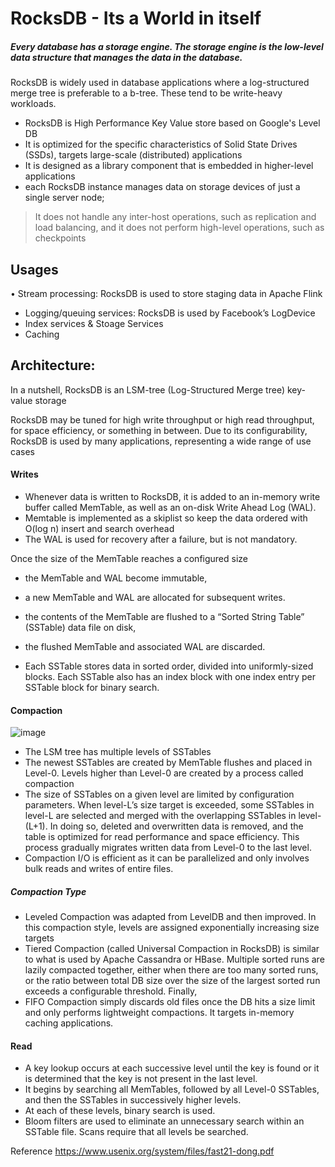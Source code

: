 # RocksDB - Its a World in itself

##### Every database has a storage engine. The storage engine is the low-level data structure that manages the data in the database. 
RocksDB is widely used in database applications where a log-structured merge tree is preferable to a b-tree. These tend to be write-heavy workloads.

- RocksDB is High Performance Key Value store based on Google's Level DB
- It is optimized for the specific characteristics of Solid State Drives (SSDs), targets large-scale (distributed) applications
- It is designed as a library component that is embedded in higher-level applications
- each RocksDB instance manages data on storage devices of just a single server node; 

> It does not handle any inter-host operations, such as replication and load balancing, and it does not perform high-level operations, such as checkpoints

## Usages
• Stream processing: RocksDB is used to store staging data in Apache Flink
* Logging/queuing services: RocksDB is used by Facebook’s LogDevice
* Index services & Stoage Services
* Caching

## Architecture:
In a nutshell, RocksDB is an LSM-tree (Log-Structured Merge tree) key-value storage

RocksDB may be tuned for high write throughput or high read throughput, for space efficiency, or something in between.
Due to its configurability, RocksDB is used by many applications, representing a wide range of use cases

#### Writes 
* Whenever data is written to RocksDB, it is added to an in-memory write buffer called MemTable, as well as an
on-disk Write Ahead Log (WAL). 
* Memtable is implemented as a skiplist so keep the data ordered with O(log n) insert and search overhead
* The WAL is used for recovery after a failure, but is not mandatory.

Once the size of the MemTable reaches a configured size 
*  the MemTable and WAL become immutable,  
*  a new MemTable and WAL are allocated for subsequent writes. 
*  the contents of the MemTable are flushed to a “Sorted String Table” (SSTable) data file on disk,  
*  the flushed MemTable and associated WAL are discarded.  

* Each SSTable stores data in sorted order, divided into uniformly-sized blocks. Each SSTable also has an index block 
with one index entry per SSTable block for binary search.

#### Compaction

![image](https://user-images.githubusercontent.com/7579608/126607408-be0c5018-a7ce-4a94-8bed-9a9d22365778.png)

* The LSM tree has multiple levels of SSTables
* The newest SSTables are created by MemTable flushes and placed in Level-0. Levels higher
than Level-0 are created by a process called compaction
* The size of SSTables on a given level are limited by configuration parameters. When level-L’s size target is exceeded, some SSTables in level-L are selected and merged with the overlapping SSTables in level-(L+1). In doing so, deleted and overwritten data is removed, and the table is optimized for read performance and space efficiency. This process gradually migrates written data from Level-0 to the last level.
* Compaction I/O is efficient as it can be parallelized and only involves bulk reads and writes of entire files.

##### Compaction Type
- Leveled Compaction was adapted from LevelDB and then improved. In this compaction style, levels are assigned exponentially increasing size targets 
- Tiered Compaction (called Universal Compaction in RocksDB) is similar to what is used by Apache Cassandra or HBase. Multiple sorted runs are lazily
compacted together, either when there are too many sorted runs, or the ratio between total DB size over the size of the largest sorted run
exceeds a configurable threshold. Finally,
- FIFO Compaction simply discards old files once the DB hits a size limit and only performs lightweight compactions. It targets in-memory caching applications.


#### Read
* A key lookup occurs at each successive level until the key is found or it is determined that the key is not present in the last level. 
* It begins by searching all MemTables, followed by all Level-0 SSTables, and then the SSTables in successively higher levels. 
* At each of these levels, binary search is used. 
* Bloom filters are used to eliminate an unnecessary search within an SSTable file. Scans require that all levels be searched.

Reference https://www.usenix.org/system/files/fast21-dong.pdf

